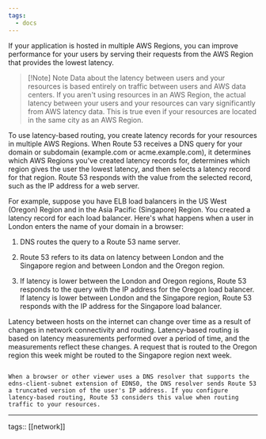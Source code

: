 ```yaml
---
tags:
  - docs
---
```


If your application is hosted in multiple AWS Regions, you can improve performance for your users by serving their requests from the AWS Region that provides the lowest latency.


> [!Note] Note
> Data about the latency between users and your resources is based entirely on traffic between users and AWS data centers. If you aren't using resources in an AWS Region, the actual latency between your users and your resources can vary significantly from AWS latency data. This is true even if your resources are located in the same city as an AWS Region.


To use latency-based routing, you create latency records for your resources in multiple AWS Regions. When Route 53 receives a DNS query for your domain or subdomain (example.com or acme.example.com), it determines which AWS Regions you've created latency records for, determines which region gives the user the lowest latency, and then selects a latency record for that region. Route 53 responds with the value from the selected record, such as the IP address for a web server.

For example, suppose you have ELB load balancers in the US West (Oregon) Region and in the Asia Pacific (Singapore) Region. You created a latency record for each load balancer. Here's what happens when a user in London enters the name of your domain in a browser:

1.  DNS routes the query to a Route 53 name server.
    
2.  Route 53 refers to its data on latency between London and the Singapore region and between London and the Oregon region.
    
3.  If latency is lower between the London and Oregon regions, Route 53 responds to the query with the IP address for the Oregon load balancer. If latency is lower between London and the Singapore region, Route 53 responds with the IP address for the Singapore load balancer.
    

Latency between hosts on the internet can change over time as a result of changes in network connectivity and routing. Latency-based routing is based on latency measurements performed over a period of time, and the measurements reflect these changes. A request that is routed to the Oregon region this week might be routed to the Singapore region next week.

```ad-note

When a browser or other viewer uses a DNS resolver that supports the edns-client-subnet extension of EDNS0, the DNS resolver sends Route 53 a truncated version of the user's IP address. If you configure latency-based routing, Route 53 considers this value when routing traffic to your resources.

```
___
tags:: [[network]]  